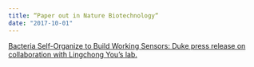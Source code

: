 ```yaml
---
title: “Paper out in Nature Biotechnology“
date: "2017-10-01"
---
```

[Bacteria Self-Organize to Build Working Sensors: Duke press release on collaboration with Lingchong You’s lab.](http://pratt.duke.edu/news/pressure-sensor)